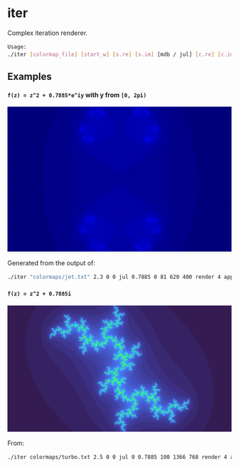# iter
Complex iteration renderer.

```bash
Usage:
./iter [colormap_file] [start_w] [s.re] [s.im] [mdb / jul] [c.re] [c.im] [iterations] [img_w] [img_h] [out_path] [threads] [zoom / apply_ei] [fac_start] [fac_end] [steps (frames)]
```
## Examples

#### ``f(z) = z^2 + 0.7885*e^iy`` with y from ``[0, 2pi)``

![img1](img/jl1.gif)

Generated from the output of:
```bash
./iter "colormaps/jet.txt" 2.3 0 0 jul 0.7885 0 81 620 400 render 4 apply_ei 0 2 1200
```

#### ``f(z) = z^2 + 0.7885i``

![img2](img/jl2.png)

From:
```bash
./iter colormaps/turbo.txt 2.5 0 0 jul 0 0.7885 100 1366 768 render 4 apply_ei 0 0 1
```
